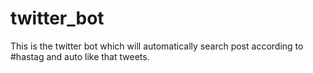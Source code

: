 # twitter_bot
This is the twitter bot which will automatically search post according to #hastag and auto like that tweets.
